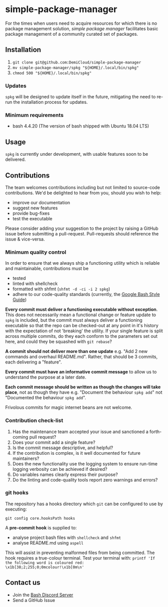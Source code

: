 # simple-package-manager

For the times when users need to acquire resources for which there is no package management solution,
*simple package manager* facilitates basic package management of a community curated set of packages.


## Installation

1. `git clone git@github.com:DemiCloud/simple-package-manager`
2. `mv simple-package-manager/spkg "${HOME}/.local/bin/spkg"`
3. `chmod 500 "${HOME}/.local/bin/spkg"`


### Updates

`spkg` will be designed to update itself in the future, mitigating the need to re-run the installation process for updates.


### Minimum requirements

- bash 4.4.20 (The version of bash shipped with Ubuntu 18.04 LTS)


## Usage

`spkg` is currently under development, with usable features soon to be delivered.


## Contributions

The team welcomes contributions including but not limited to source-code contributions.
We'd be delighted to hear from you, should you wish to help:

- improve our documentation
- suggest new features
- provide bug-fixes
- test the executable

Please consider adding your suggestion to the project by raising a GitHub issue before submitting
a pull-request.  Pull-requests should reference the issue & vice-versa.


### Minimum quality control

In order to ensure that we always ship a functioning utility which is reliable and maintainable, contributions must be

- tested
- linted with shellcheck
- formatted with shfmt (`shfmt -d -ci -i 2 spkg`)
- adhere to our code-quality standards
(currently, the [Google Bash Style Guide](https://sites.google.com/view/kbocdfydah/google-bash-style-guide))

**Every commit must deliver a functioning executable without exception**.  This does not necessarily
mean a functional change or feature update to `spkg` is included, but the commit must always deliver
a functioning executable so that the repo can be checked-out at any point in it's history with the
expectation of not 'breaking' the utility.  If your single feature is split across multiple commits, 
do they each conform to the parameters set out here, and could they be squashed with `git rebase`?

**A commit should not deliver more than one update** e.g. "Add 2 new commands and overhaul README.md".
Rather, that should be 3 commits, each delivering a "feature".

**Every commit must have an informative commit message** to allow us to understand the purpose at a later date.

**Each commit message should be written as though the changes will take place**, not as though they have
e.g. "Document the behaviour `spkg add`" not "Documented the behaviour `spkg add`".

Frivolous commits for magic internet beans are not welcome.


### Contribution check-list

1. Has the maintenance team accepted your issue and sanctioned a forth-coming pull request?
2. Does your commit add a single feature?
3. Is the commit message descriptive, and helpful?
4. If the contribution is complex, is it well documented for future maintainers?
5. Does the new functionality use the logging system to ensure run-time logging verbosity can be achieved if desired?
6. Do variables names clearly express their purpose?
7. Do the linting and code-quality tools report zero warnings and errors?


### git hooks

The repository has a hooks directory which `git` can be configured to use by executing:

```
git config core.hooksPath hooks
```

A **pre-commit hook** is supplied to:

- analyse project bash files with `shellcheck` and `shfmt`
- analyse README.md using `aspell`

This will assist in preventing malformed files from being committed.  The hook requires a true-colour terminal.
Test your terminal with: `printf 'If the following word is coloured red: \x1b[38;2;255;0;0mcolour!\x1b[0m\n'`


## Contact us

- Join the [Bash Discord Server](https://discord.gg/aD88NDdCrm)
- Send a GitHub Issue

